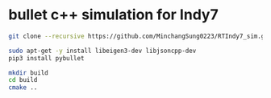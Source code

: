 #  bullet c++ simulation for Indy7
```bash
git clone --recursive https://github.com/MinchangSung0223/RTIndy7_sim.git
```
```bash
sudo apt-get -y install libeigen3-dev libjsoncpp-dev
pip3 install pybullet
```

```bash
mkdir build
cd build
cmake ..
```


